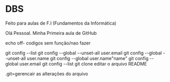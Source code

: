 # DBS
Feito para aulas de F.I (Fundamentos da Informática)

Olá Pessoal. Minha Primeira aula de GitHub

echo off- codigos sem função/nao fazer

git config --list
git config --global --unset-all user.email
git config --global --unset-all user.name 
git config --global user.name"name"
git config --global user.email
git config --list
git clone
editar o arquivo README

.git=gerencair as alterações do arquivo 